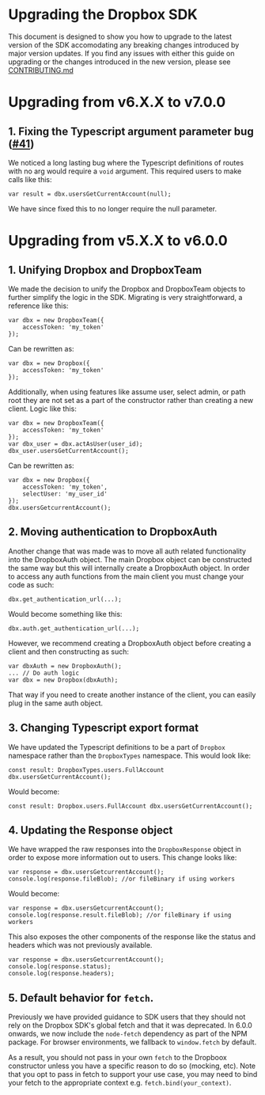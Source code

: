 # Upgrading the Dropbox SDK

This document is designed to show you how to upgrade to the latest version of the SDK accomodating any breaking changes introduced by major version updates.  If you find any issues with either this guide on upgrading or the changes introduced in the new version, please see [CONTRIBUTING.md][contributing]

# Upgrading from v6.X.X to v7.0.0

## 1. Fixing the Typescript argument parameter bug ([#41](https://github.com/dropbox/dropbox-sdk-js/issues/41))

We noticed a long lasting bug where the Typescript definitions of routes with no arg would require a `void` argument.  This required users to make calls like this:

```
var result = dbx.usersGetCurrentAccount(null);
```

We have since fixed this to no longer require the null parameter.

# Upgrading from v5.X.X to v6.0.0

## 1. Unifying Dropbox and DropboxTeam

We made the decision to unify the Dropbox and DropboxTeam objects to further simplify the logic in the SDK.  Migrating is very straightforward, a reference like this:

```
var dbx = new DropboxTeam({
    accessToken: 'my_token'
});
```

Can be rewritten as:

```
var dbx = new Dropbox({
    accessToken: 'my_token'
});
```

Additionally, when using features like assume user, select admin, or path root they are not set as a part of the constructor rather than creating a new client. Logic like this:

```
var dbx = new DropboxTeam({
    accessToken: 'my_token'
});
var dbx_user = dbx.actAsUser(user_id);
dbx_user.usersGetCurrentAccount();
```

Can be rewritten as:

```
var dbx = new Dropbox({
    accessToken: 'my_token',
    selectUser: 'my_user_id'
});
dbx.usersGetcurrentAccount();
```

## 2. Moving authentication to DropboxAuth

Another change that was made was to move all auth related functionality into the DropboxAuth object. The main Dropbox object can be constructed the same way but this will internally create a DropboxAuth object.  In order to access any auth functions from the main client you must change your code as such:

```
dbx.get_authentication_url(...);
```

Would become something like this:

```
dbx.auth.get_authentication_url(...);
```

However, we recommend creating a DropboxAuth object before creating a client and then constructing as such:

```
var dbxAuth = new DropboxAuth();
... // Do auth logic
var dbx = new Dropbox(dbxAuth);
```

That way if you need to create another instance of the client, you can easily plug in the same auth object.

## 3. Changing Typescript export format

We have updated the Typescript definitions to be a part of `Dropbox` namespace rather than the `DropboxTypes` namespace.  This would look like:

```
const result: DropboxTypes.users.FullAccount dbx.usersGetCurrentAccount();
```

Would become:

```
const result: Dropbox.users.FullAccount dbx.usersGetCurrentAccount();
```

## 4. Updating the Response object

We have wrapped the raw responses into the `DropboxResponse` object in order to expose more information out to users.  This change looks like:

```
var response = dbx.usersGetcurrentAccount();
console.log(response.fileBlob); //or fileBinary if using workers
```

Would become:

```
var response = dbx.usersGetcurrentAccount();
console.log(response.result.fileBlob); //or fileBinary if using workers
```

This also exposes the other components of the response like the status and headers which was not previously available.

```
var response = dbx.usersGetcurrentAccount();
console.log(response.status);
console.log(response.headers);
```

## 5. Default behavior for `fetch`.

Previously we have provided guidance to SDK users that they should not rely on the Dropbox SDK's global fetch and that it was deprecated. In 6.0.0 onwards, we now include the `node-fetch` dependency as part of the NPM package. For browser environments, we fallback to `window.fetch` by default.

As a result, you should not pass in your own `fetch` to the Dropboox constructor unless you have a specific reason to do so (mocking, etc). Note that you opt to pass in fetch to support your use case, you may need to bind your fetch to the appropriate context e.g. `fetch.bind(your_context)`.

[contributing]: https://github.com/dropbox/dropbox-sdk-js/blob/master/CONTRIBUTING.md
